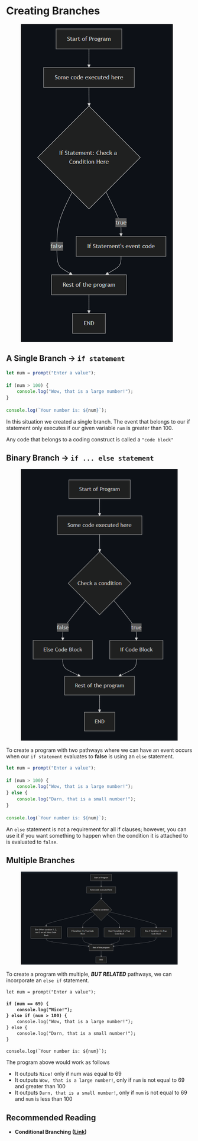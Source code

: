 # Creating Branches

<figure><img src="../.gitbook/assets/image.png" alt=""><figcaption></figcaption></figure>

## A Single Branch -> `if statement`

```javascript
let num = prompt("Enter a value");

if (num > 100) {
    console.log("Wow, that is a large number!");
}

console.log(`Your number is: ${num}`);
```

In this situation we created a single branch. The event that belongs to our if statement only executes if our given variable `num` is greater than 100.

Any code that belongs to a coding construct is called a `"code block"`

## Binary Branch -> `if ... else statement`

<figure><img src="../.gitbook/assets/image (1).png" alt=""><figcaption></figcaption></figure>

To create a program with two pathways where we can have an event occurs when our `if statement` evaluates to **false** is using an `else` statement.

```javascript
let num = prompt("Enter a value");

if (num > 100) {
    console.log("Wow, that is a large number!");
} else {
    console.log("Darn, that is a small number!");
}

console.log(`Your number is: ${num}`);
```

An `else` statement is not a requirement for all if clauses; however, you can use it if you want something to happen when the condition it is attached to is evaluated to `false`.

## Multiple Branches

<figure><img src="../.gitbook/assets/image (6).png" alt=""><figcaption></figcaption></figure>

To create a program with multiple, _**BUT RELATED**_ pathways, we can incorporate an `else if` statement.

<pre class="language-javascript"><code class="lang-javascript">let num = prompt("Enter a value");

<strong>if (num == 69) {
</strong><strong>    console.log("Nice!");
</strong><strong>} else if (num > 100) {
</strong>    console.log("Wow, that is a large number!");
} else {
    console.log("Darn, that is a small number!");
}

console.log(`Your number is: ${num}`);
</code></pre>

The program above would work as follows

* It outputs `Nice!` only if num was equal to 69
* It outputs `Wow, that is a large number!`, only if `num` is not equal to 69 and greater than 100
* It outputs `Darn, that is a small number!`, only if `num` is not equal to 69 and `num` is less than 100

## Recommended Reading

* **Conditional Branching (**[**Link**](https://javascript.info/ifelse)**)**
